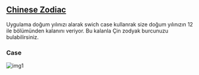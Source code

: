 

##  [Chinese Zodiac](https://github.com/tolga-karabudak/ebebek_Java_Practicum/tree/main/Ödevler/Chinese_Zodiac)

Uygulama doğum yılınızı alarak swich case kullanrak size doğum yılınızın 12 ile bölümünden kalanını veriyor. Bu kalanla Çin zodyak burcunuzu bulabilirsiniz.

### Case
![img1](https://github.com/tolga-karabudak/ebebek_Java_Practicum/blob/main/%C3%96devler/Chinese_Zodiac/Screenshot_1.png)